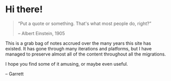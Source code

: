   <h1>Hi there!</h1>
  <blockquote>
<p>“Put a quote or something. That's what most people do, right?”</p>
<p>– Albert Einstein, 1905</p>
</blockquote>

<p>This is a grab bag of notes accrued over the many years this site has
existed. It has gone through many iterations and platforms, but I have managed
to preserve almost all of the content throughout all the migrations.</p>

<p>I hope you find some of it amusing, or maybe even useful.</p>

<p>– Garrett</p>
